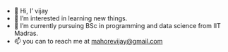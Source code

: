 - 👋 Hi, I’ vijay
- 👀 I’m interested in learning new things. 
- 🌱 I’m currently pursuing BSc in programming and data science from IIT Madras.
- 📫 you can to reach me at mahorevijay@gmail.com

<!---
mahorevijay/mahorevijay is a ✨ special ✨ repository because its `README.md` (this file) appears on your GitHub profile.
You can click the Preview link to take a look at your changes.
--->
